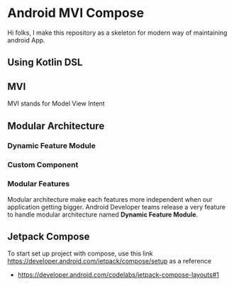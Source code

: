 # Android MVI Compose
Hi folks, I make this repository as a skeleton for modern way of maintaining android App. 

## Using Kotlin DSL

## MVI
MVI stands for Model View Intent

## Modular Architecture
### Dynamic Feature Module
### Custom Component
### Modular Features
Modular architecture make each features more independent when our application getting bigger. Android Developer teams release a very feature to handle 
modular architecture named <b>Dynamic Feature Module</b>.
###
## Jetpack Compose
To start set up project with compose, use this link https://developer.android.com/jetpack/compose/setup as a reference
* https://developer.android.com/codelabs/jetpack-compose-layouts#1
